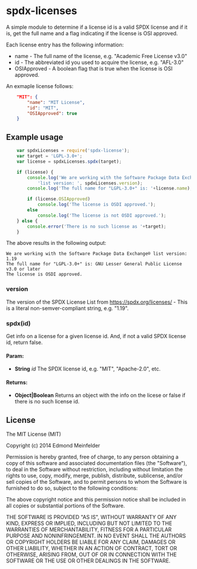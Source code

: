 spdx-licenses
=============

A simple module to determine if a license id is a valid SPDX license and if it
is, get the full name and a flag indicating if the license is OSI approved.

Each license entry has the following information:

* name - The full name of the license, e.g. &quot;Academic Free License v3.0&quot;
* id - The abbreviated id you used to acquire the license, e.g. &quot;AFL-3.0&quot;
* OSIApproved - A boolean flag that is true when the license is OSI approved.

An exmaple license follows:

```JSON
    "MIT": {
        "name": "MIT License",
        "id": "MIT",
        "OSIApproved": true
    }
```

## Example usage

```javascript
    var spdxLicenses = require('spdx-license');
    var target = 'LGPL-3.0+';
    var license = spdxLicenses.spdx(target);

    if (license) {
        console.log('We are working with the Software Package Data Exchange® '+
            'list version: ', spdxLicenses.version);
        console.log('The full name for "LGPL-3.0+" is: '+license.name);

        if (license.OSIApproved)
            console.log('The license is OSDI approved.');
        else
            console.log('The license is not OSDI approved.');
    } else {
        console.error('There is no such license as '+target);
    }
```

The above results in the following output:

    We are working with the Software Package Data Exchange® list version:  1.19
    The full name for "LGPL-3.0+" is: GNU Lesser General Public License v3.0 or later
    The license is OSDI approved.

### version
The version of the SPDX License List from https://spdx.org/licenses/ - This is 
a literal non-semver-compliant string, e.g. "1.19".

### spdx(id)
Get info on a license for a given license id. And, if not a valid SPDX license
id, return false.

#### Param:
* **String** *id* The SPDX license id, e.g. &quot;MIT&quot;, &quot;Apache-2.0&quot;, etc.

#### Returns:
* **Object|Boolean** Returns an object with the info on the licese or false if there is no such license id.

## License
The MIT License (MIT)

Copyright (c) 2014 Edmond Meinfelder

Permission is hereby granted, free of charge, to any person obtaining a copy of
this software and associated documentation files (the "Software"), to deal in
the Software without restriction, including without limitation the rights to
use, copy, modify, merge, publish, distribute, sublicense, and/or sell copies of
the Software, and to permit persons to whom the Software is furnished to do so,
subject to the following conditions:

The above copyright notice and this permission notice shall be included in all
copies or substantial portions of the Software.

THE SOFTWARE IS PROVIDED "AS IS", WITHOUT WARRANTY OF ANY KIND, EXPRESS OR
IMPLIED, INCLUDING BUT NOT LIMITED TO THE WARRANTIES OF MERCHANTABILITY, FITNESS
FOR A PARTICULAR PURPOSE AND NONINFRINGEMENT. IN NO EVENT SHALL THE AUTHORS OR
COPYRIGHT HOLDERS BE LIABLE FOR ANY CLAIM, DAMAGES OR OTHER LIABILITY, WHETHER
IN AN ACTION OF CONTRACT, TORT OR OTHERWISE, ARISING FROM, OUT OF OR IN
CONNECTION WITH THE SOFTWARE OR THE USE OR OTHER DEALINGS IN THE SOFTWARE.
